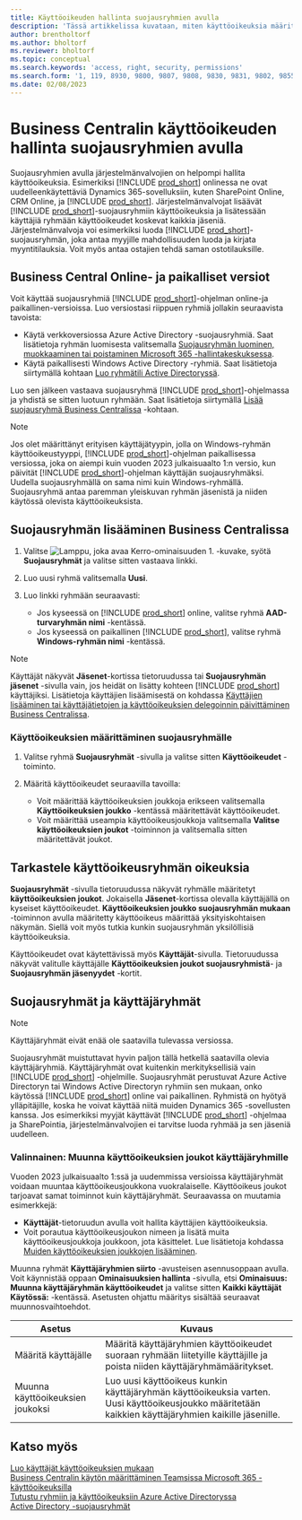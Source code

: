 ```yaml
---
title: Käyttöoikeuden hallinta suojausryhmien avulla
description: 'Tässä artikkelissa kuvataan, miten käyttöoikeuksia määritetään suojausryhmien avulla.'
author: brentholtorf
ms.author: bholtorf
ms.reviewer: bholtorf
ms.topic: conceptual
ms.search.keywords: 'access, right, security, permissions'
ms.search.form: '1, 119, 8930, 9800, 9807, 9808, 9830, 9831, 9802, 9855, 9862'
ms.date: 02/08/2023
---
```


# <a name="control-access-to-business-central-using-security-groups"></a>Business Centralin käyttöoikeuden hallinta suojausryhmien avulla

Suojausryhmien avulla järjestelmänvalvojien on helpompi hallita käyttöoikeuksia. Esimerkiksi [!INCLUDE [prod_short](includes/prod_short.md)] onlinessa ne ovat uudelleenkäytettäviä Dynamics 365-sovelluksiin, kuten SharePoint Online, CRM Online, ja [!INCLUDE [prod_short](includes/prod_short.md)]. Järjestelmänvalvojat lisäävät [!INCLUDE [prod_short](includes/prod_short.md)]-suojausryhmiin käyttöoikeuksia ja lisätessään käyttäjiä ryhmään käyttöoikeudet koskevat kaikkia jäseniä. Järjestelmänvalvoja voi esimerkiksi luoda [!INCLUDE [prod_short](includes/prod_short.md)]-suojausryhmän, joka antaa myyjille mahdollisuuden luoda ja kirjata myyntitilauksia. Voit myös antaa ostajien tehdä saman ostotilauksille.

## <a name="business-central-online-and-on-premises"></a>Business Central Online- ja paikalliset versiot

Voit käyttää suojausryhmiä [!INCLUDE [prod_short](includes/prod_short.md)]-ohjelman online-ja paikallinen-versioissa. Luo versiostasi riippuen ryhmiä jollakin seuraavista tavoista:

* Käytä verkkoversiossa Azure Active Directory -suojausryhmiä. Saat lisätietoja ryhmän luomisesta valitsemalla [Suojausryhmän luominen, muokkaaminen tai poistaminen Microsoft 365 -hallintakeskuksessa](/microsoft-365/admin/email/create-edit-or-delete-a-security-group).
* Käytä paikallisesti Windows Active Directory -ryhmiä. Saat lisätietoja siirtymällä kohtaan [Luo ryhmätili Active Directoryssä](/windows/security/operating-system-security/network-security/windows-firewall/create-a-group-account-in-active-directory).

Luo sen jälkeen vastaava suojausryhmä [!INCLUDE [prod_short](includes/prod_short.md)]-ohjelmassa ja yhdistä se sitten luotuun ryhmään. Saat lisätietoja siirtymällä [Lisää suojausryhmä Business Centralissa](#add-a-security-group-in-business-central) -kohtaan.

> [!NOTE]
> Jos olet määrittänyt erityisen käyttäjätyypin, jolla on Windows-ryhmän käyttöoikeustyyppi, [!INCLUDE [prod_short](includes/prod_short.md)]-ohjelman paikallisessa versiossa, joka on aiempi kuin vuoden 2023 julkaisuaalto 1:n versio, kun päivität [!INCLUDE [prod_short](includes/prod_short.md)]-ohjelman käyttäjän suojausryhmäksi. Uudella suojausryhmällä on sama nimi kuin Windows-ryhmällä. Suojausryhmä antaa paremman yleiskuvan ryhmän jäsenistä ja niiden käytössä olevista käyttöoikeuksista.

## <a name="add-a-security-group-in-business-central"></a>Suojausryhmän lisääminen Business Centralissa

1. Valitse ![Lamppu, joka avaa Kerro-ominaisuuden 1.](media/ui-search/search_small.png "Kerro, mitä haluat tehdä") -kuvake, syötä **Suojausryhmät** ja valitse sitten vastaava linkki.
1. Luo uusi ryhmä valitsemalla **Uusi**.
1. Luo linkki ryhmään seuraavasti:

    * Jos kyseessä on [!INCLUDE [prod_short](includes/prod_short.md)] online, valitse ryhmä **AAD-turvaryhmän nimi** -kentässä.
    * Jos kyseessä on paikallinen [!INCLUDE [prod_short](includes/prod_short.md)], valitse ryhmä **Windows-ryhmän nimi** -kentässä.

> [!NOTE]
> Käyttäjät näkyvät **Jäsenet**-kortissa tietoruudussa tai **Suojausryhmän jäsenet** -sivulla vain, jos heidät on lisätty kohteen [!INCLUDE [prod_short](includes/prod_short.md)] käyttäjiksi. Lisätietoja käyttäjien lisäämisestä on kohdassa [Käyttäjien lisääminen tai käyttäjätietojen ja käyttöoikeuksien delegoinnin päivittäminen Business Centralissa](ui-how-users-permissions.md#adduser).  

### <a name="assign-permissions-to-a-security-group"></a>Käyttöoikeuksien määrittäminen suojausryhmälle

1. Valitse ryhmä **Suojausryhmät** -sivulla ja valitse sitten **Käyttöoikeudet** -toiminto.
1. Määritä käyttöoikeudet seuraavilla tavoilla:

    * Voit määrittää käyttöoikeuksien joukkoja erikseen valitsemalla **Käyttöoikeuksien joukko** -kentässä määritettävät käyttöoikeudet.
    * Voit määrittää useampia käyttöoikeusjoukkoja valitsemalla **Valitse käyttöoikeuksien joukot** -toiminnon ja valitsemalla sitten määritettävät joukot.

## <a name="review-the-permissions-in-a-security-group"></a>Tarkastele käyttöoikeusryhmän oikeuksia

**Suojausryhmät** -sivulla tietoruudussa näkyvät ryhmälle määritetyt **käyttöoikeuksien joukot**. Jokaisella **Jäsenet**-kortissa olevalla käyttäjällä on kyseiset käyttöoikeudet. **Käyttöoikeuksien joukko suojausryhmän mukaan** -toiminnon avulla määritetty käyttöoikeus määrittää yksityiskohtaisen näkymän. Siellä voit myös tutkia kunkin suojausryhmän yksilöllisiä käyttöoikeuksia.

Käyttöoikeudet ovat käytettävissä myös **Käyttäjät**-sivulla. Tietoruudussa näkyvät valitulle käyttäjälle **Käyttöoikeuksien joukot suojausryhmistä**- ja **Suojausryhmän jäsenyydet** -kortit.

## <a name="security-groups-and-user-groups"></a>Suojausryhmät ja käyttäjäryhmät

> [!NOTE]
> Käyttäjäryhmät eivät enää ole saatavilla tulevassa versiossa.

Suojausryhmät muistuttavat hyvin paljon tällä hetkellä saatavilla olevia käyttäjäryhmiä. Käyttäjäryhmät ovat kuitenkin merkityksellisiä vain [!INCLUDE [prod_short](includes/prod_short.md)] -ohjelmille. Suojausryhmät perustuvat Azure Active Directoryn tai Windows Active Directoryn ryhmiin sen mukaan, onko käytössä [!INCLUDE [prod_short](includes/prod_short.md)] online vai paikallinen. Ryhmistä on hyötyä ylläpitäjille, koska he voivat käyttää niitä muiden Dynamics 365 -sovellusten kanssa. Jos esimerkiksi myyjät käyttävät [!INCLUDE [prod_short](includes/prod_short.md)] -ohjelmaa ja SharePointia, järjestelmänvalvojien ei tarvitse luoda ryhmää ja sen jäseniä uudelleen.

### <a name="optional-convert-user-groups-to-permission-sets"></a>Valinnainen: Muunna käyttöoikeuksien joukot käyttäjäryhmille

Vuoden 2023 julkaisuaalto 1:ssä ja uudemmissa versioissa käyttäjäryhmät voidaan muuntaa käyttöoikeusjoukkona vuokralaiselle. Käyttöoikeus joukot tarjoavat samat toiminnot kuin käyttäjäryhmät. Seuraavassa on muutamia esimerkkejä:

* **Käyttäjät**-tietoruudun avulla voit hallita käyttäjien käyttöoikeuksia.
* Voit porautua käyttöoikeusjoukon nimeen ja lisätä muita käyttöoikeusjoukkoja joukkoon, jota käsittelet. Lue lisätietoja kohdassa [Muiden käyttöoikeuksien joukkojen lisääminen](ui-define-granular-permissions.md#to-add-other-permission-sets).

Muunna ryhmät **Käyttäjäryhmien siirto** -avusteisen asennusoppaan avulla. Voit käynnistää oppaan **Ominaisuuksien hallinta** -sivulla, etsi **Ominaisuus: Muunna käyttäjäryhmän käyttöoikeudet** ja valitse sitten **Kaikki käyttäjät** **Käytössä:** -kentässä. Asetusten ohjattu määritys sisältää seuraavat muunnosvaihtoehdot.

|Asetus  |Kuvaus  |
|---------|---------|
|Määritä käyttäjälle     | Määritä käyttäjäryhmien käyttöoikeudet suoraan ryhmään liitetyille käyttäjille ja poista niiden käyttäjäryhmämääritykset.        |
|Muunna käyttöoikeuksien joukoksi     | Luo uusi käyttöoikeus kunkin käyttäjäryhmän käyttöoikeuksia varten. Uusi käyttöoikeusjoukko määritetään kaikkien käyttäjäryhmien kaikille jäsenille.          |

## <a name="see-also"></a>Katso myös

[Luo käyttäjät käyttöoikeuksien mukaan](ui-how-users-permissions.md)  
[Business Centralin käytön määrittäminen Teamsissa Microsoft 365 -käyttöoikeuksilla](admin-access-with-m365-license-setup.md)  
[Tutustu ryhmiin ja käyttöoikeuksiin Azure Active Directoryssa](/azure/active-directory/fundamentals/concept-learn-about-groups)  
[Active Directory -suojausryhmät](/windows-server/identity/ad-ds/manage/understand-security-groups)  
